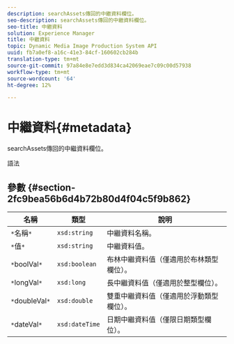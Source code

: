 ```yaml
---
description: searchAssets傳回的中繼資料欄位。
seo-description: searchAssets傳回的中繼資料欄位。
seo-title: 中繼資料
solution: Experience Manager
title: 中繼資料
topic: Dynamic Media Image Production System API
uuid: fb7a0ef8-a16c-41e3-84cf-160602cb284b
translation-type: tm+mt
source-git-commit: 97a84e8e7edd3d834ca42069eae7c09c00d57938
workflow-type: tm+mt
source-wordcount: '64'
ht-degree: 12%

---
```



# 中繼資料{#metadata}

searchAssets傳回的中繼資料欄位。

語法

## 參數 {#section-2fc9bea56b6d4b72b80d4f04c5f9b862}

| 名稱 | 類型 | 說明 |
|---|---|---|
| `*`名稱`*` | `xsd:string` | 中繼資料名稱。 |
| `*`值`*` | `xsd:string` | 中繼資料值。 |
| `*`boolVal`*` | `xsd:boolean` | 布林中繼資料值（僅適用於布林類型欄位）。 |
| `*`longVal`*` | `xsd:long` | 長中繼資料值（僅適用於整型欄位）。 |
| `*`doubleVal`*` | `xsd:double` | 雙重中繼資料值（僅適用於浮動類型欄位）。 |
| `*`dateVal`*` | `xsd:dateTime` | 日期中繼資料值（僅限日期類型欄位）。 |

